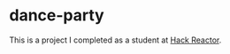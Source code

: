 # dance-party
This is a project I completed as a student at [Hack Reactor](http://hackreactor.com).
